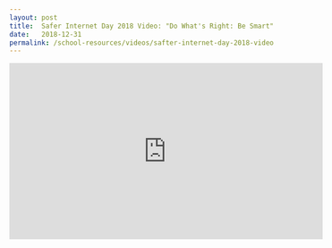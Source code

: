 ```yaml
---
layout: post
title:  Safer Internet Day 2018 Video: "Do What's Right: Be Smart"
date:   2018-12-31
permalink: /school-resources/videos/safter-internet-day-2018-video
---
```


<iframe width="560" height="315" src="https://www.youtube.com/embed/F8M-v0G23fw" frameborder="0" allow="accelerometer; autoplay; encrypted-media; gyroscope; picture-in-picture" allowfullscreen></iframe>